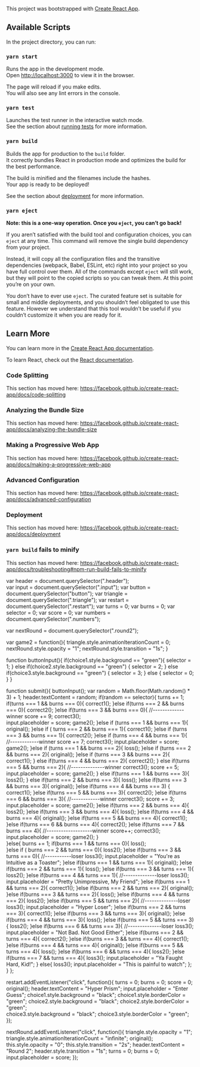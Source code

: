 This project was bootstrapped with [Create React App](https://github.com/facebook/create-react-app).

## Available Scripts

In the project directory, you can run:

### `yarn start`

Runs the app in the development mode.<br />
Open [http://localhost:3000](http://localhost:3000) to view it in the browser.

The page will reload if you make edits.<br />
You will also see any lint errors in the console.

### `yarn test`

Launches the test runner in the interactive watch mode.<br />
See the section about [running tests](https://facebook.github.io/create-react-app/docs/running-tests) for more information.

### `yarn build`

Builds the app for production to the `build` folder.<br />
It correctly bundles React in production mode and optimizes the build for the best performance.

The build is minified and the filenames include the hashes.<br />
Your app is ready to be deployed!

See the section about [deployment](https://facebook.github.io/create-react-app/docs/deployment) for more information.

### `yarn eject`

**Note: this is a one-way operation. Once you `eject`, you can’t go back!**

If you aren’t satisfied with the build tool and configuration choices, you can `eject` at any time. This command will remove the single build dependency from your project.

Instead, it will copy all the configuration files and the transitive dependencies (webpack, Babel, ESLint, etc) right into your project so you have full control over them. All of the commands except `eject` will still work, but they will point to the copied scripts so you can tweak them. At this point you’re on your own.

You don’t have to ever use `eject`. The curated feature set is suitable for small and middle deployments, and you shouldn’t feel obligated to use this feature. However we understand that this tool wouldn’t be useful if you couldn’t customize it when you are ready for it.

## Learn More

You can learn more in the [Create React App documentation](https://facebook.github.io/create-react-app/docs/getting-started).

To learn React, check out the [React documentation](https://reactjs.org/).

### Code Splitting

This section has moved here: https://facebook.github.io/create-react-app/docs/code-splitting

### Analyzing the Bundle Size

This section has moved here: https://facebook.github.io/create-react-app/docs/analyzing-the-bundle-size

### Making a Progressive Web App

This section has moved here: https://facebook.github.io/create-react-app/docs/making-a-progressive-web-app

### Advanced Configuration

This section has moved here: https://facebook.github.io/create-react-app/docs/advanced-configuration

### Deployment

This section has moved here: https://facebook.github.io/create-react-app/docs/deployment

### `yarn build` fails to minify

This section has moved here: https://facebook.github.io/create-react-app/docs/troubleshooting#npm-run-build-fails-to-minify







var header = document.querySelector(".header");  
var input = document.querySelector(".input"); 
var button = document.querySelector("button"); 
var triangle = document.querySelector(".triangle"); 
var restart = document.querySelector(".restart"); 
var turns = 0; 
var burns = 0;
var selector = 0; 
var score = 0; 
var numbers = document.querySelector(".numbers"); 

var nextRound = document.querySelector(".round2"); 





var game2 = function(){
  triangle.style.animationIterationCount = 0; 
  nextRound.style.opacity = "1"; 
  nextRound.style.transition = "1s"; 
}

function buttonInput(){
  if(choice1.style.background == "green"){
   selector = 1; 
} else if(choice2.style.background == "green") {
   selector = 2; 
} else if(choice3.style.background == "green") {
   selector = 3; 
} else {
 selector = 0;  
}
}


function submit(){
 buttonInput(); 
 var random = Math.floor(Math.random() * 3) + 1; 
 header.textContent = random;
  if(random == selector){
   turns += 1; 
    if(turns === 1 && burns === 0){
      correct1();
    }else if(turns === 2 && burns === 0){
      correct2();
    }else if(turns === 3 && burns === 0){  //-------------winner
      score += 9; 
      correct3();  
      input.placeholder = score; 
      game2(); 
    }else if (turns === 1 && burns === 1){
      original(); 
    }else if ( turns === 2 && burns === 1){
      correct1(); 
    }else if (turns === 3 && burns === 1){
      correct2(); 
    }else if (turns === 4 && burns === 1){ //------------winner 
      score += 7; 
      correct3();
      input.placeholder = score;  
      game2(); 
    }else if (turns === 1 && burns === 2){
      loss(); 
    }else if (turns === 2 && burns === 2){
      original(); 
    }else if (turns === 3 && burns === 2){
      correct1(); 
     } else if(turns === 4 && burns === 2){
      correct2(); 
     } else if(turns === 5 && burns === 2){  //--------------winner
      correct3();
      score += 5; 
      input.placeholder = score; 
      game2(); 
     } else if(turns === 1 && burns === 3){
       loss2(); 
     } else if(turns === 2 && burns === 3){
       loss(); 
     }else if(turns === 3 && burns === 3){
       original(); 
     }else if(turns === 4 && burns === 3) {
       correct1(); 
     }else if(turns === 5 && burns === 3){
       correct2(); 
     }else if(turns === 6 && burns === 3){ //------------winner
       correct3(); 
       score += 3; 
       input.placeholder = score; 
       game2(); 
     }else if(turns === 2 && burns === 4){
      loss2(); 
     }else if(turns === 3 && burns === 4){
      loss(); 
     }else if(turns === 4 && burns === 4){
      original(); 
     }else if(turns === 5 && burns === 4){
      correct1(); 
     }else if(turns === 6 && burns === 4){
      correct2(); 
     }else if(turns === 7 && burns === 4){ //-------------------winner
      score++; 
      correct3(); 
      input.placeholder = score; 
      game2(); 
     }   
  }else{ 
    burns += 1; 
     if(burns === 1 && turns === 0){
      loss();  
    }else if ( burns === 2 && turns === 0){
      loss2(); 
    }else if(burns === 3 && turns === 0){ //-----------loser
      loss3();
      input.placeholder = "You're as Intuitive as a Toaster"; 
    }else if(burns === 1 && turns === 1){
      original(); 
    }else if(burns === 2 && turns === 1){
      loss(); 
    }else if(burns === 3 && turns === 1){
      loss2(); 
    }else if(burns === 4 && turns === 1){  //--------------loser
      loss3(); 
      input.placeholder = "Pretty Unimpressive, My Friend";
    }else if(burns === 1 && turns === 2){
     correct1(); 
    }else if(burns === 2 && turns === 2){
      original(); 
    }else if(burns === 3 && turns === 2){
      loss(); 
    }else if(burns === 4 && turns === 2){
      loss2();
    }else if(burns === 5 && turns === 2){  //--------------loser
      loss3(); 
      input.placeholder = "Hyper Loser";
    }else if(burns === 2 && turns === 3){
      correct1(); 
    }else if(burns === 3 && turns === 3){
      original(); 
    }else if(burns === 4 && turns === 3){
     loss(); 
    }else if(burns === 5 && turns === 3){
     loss2(); 
    }else if(burns === 6 && turns === 3){  //--------------loser
     loss3(); 
     input.placeholder = "Not Bad. Not Good Either"; 
    }else if(burns === 2 && turns === 4){
     correct2(); 
    }else if(burns === 3 && turns === 4){
     correct1(); 
    }else if(burns === 4 && turns === 4){
     original(); 
    }else if(burns === 5 && turns === 4){
     loss(); 
    }else if(burns === 6 && turns === 4){
     loss2(); 
    }else if(burns === 7 && turns === 4){
     loss3(); 
     input.placeholder = "Ya Faught Hard, Kid!"; 
    }
     else{
      loss3(); 
      input.placeholder = "This is painful to watch"; 
     };
  } 
 }; 


restart.addEventListener("click", function(){
 turns = 0; 
 burns = 0; 
 score = 0; 
 original(); 
 header.textContent = "Hyper Prism"; 
 input.placeholder = "Enter Guess"; 
 choice1.style.background = "black";
 choice1.style.borderColor = "green";
 choice2.style.background = "black";
 choice2.style.borderColor = "green";  
 choice3.style.background = "black"; 
 choice3.style.borderColor = "green";  
});
 


nextRound.addEventListener("click", function(){
triangle.style.opacity = "1";  
triangle.style.animationIterationCount = "infinite"; 
original();
this.style.opacity = "0"; 
this.style.transition = "2s"; 
header.textContent = "Round 2"; 
header.style.transition = "1s"; 
turns = 0;
burns = 0; 
input.placeholder = score; 
}); 